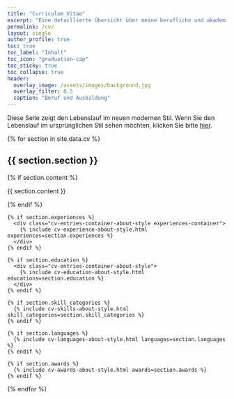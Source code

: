 ```yaml
---
title: "Curriculum Vitae"
excerpt: "Eine detaillierte Übersicht über meine berufliche und akademische Laufbahn"
permalink: /cv/
layout: single
author_profile: true
toc: true
toc_label: "Inhalt"
toc_icon: "graduation-cap"
toc_sticky: true
toc_collapse: true
header:
  overlay_image: /assets/images/background.jpg
  overlay_filter: 0.5
  caption: "Beruf und Ausbildung"
---
```


<div class="notice">
  <p>Diese Seite zeigt den Lebenslauf im neuen modernen Stil. Wenn Sie den Lebenslauf im ursprünglichen Stil sehen möchten, klicken Sie bitte <a href="{{ site.baseurl }}/cv-old/">hier</a>.</p>
</div>

<div class="about-container">
{% for section in site.data.cv %}
<span id="{{ section.section | slugify }}" class="section-anchor"></span>
<div class="cv-section-about-style">
  <h2 id="{{ section.section | slugify }}-heading"><i class="fas fa-{{ section.icon }}"></i> {{ section.section }}</h2>
  
  <div class="cv-section-content">
    {% if section.content %}
    <p>{{ section.content }}</p>
    {% endif %}
    
    {% if section.experiences %}
      <div class="cv-entries-container-about-style experiences-container">
        {% include cv-experience-about-style.html experiences=section.experiences %}
      </div>
    {% endif %}

    {% if section.education %}
      <div class="cv-entries-container-about-style">
        {% include cv-education-about-style.html educations=section.education %}
      </div>
    {% endif %}

    {% if section.skill_categories %}
      {% include cv-skills-about-style.html skill_categories=section.skill_categories %}
    {% endif %}

    {% if section.languages %}
      {% include cv-languages-about-style.html languages=section.languages %}
    {% endif %}

    {% if section.awards %}
      {% include cv-awards-about-style.html awards=section.awards %}
    {% endif %}
  </div>
</div>
{% endfor %}
</div> 